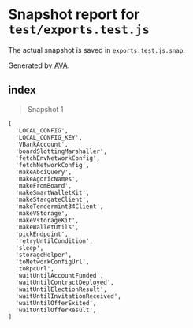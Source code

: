 # Snapshot report for `test/exports.test.js`

The actual snapshot is saved in `exports.test.js.snap`.

Generated by [AVA](https://avajs.dev).

## index

> Snapshot 1

    [
      'LOCAL_CONFIG',
      'LOCAL_CONFIG_KEY',
      'VBankAccount',
      'boardSlottingMarshaller',
      'fetchEnvNetworkConfig',
      'fetchNetworkConfig',
      'makeAbciQuery',
      'makeAgoricNames',
      'makeFromBoard',
      'makeSmartWalletKit',
      'makeStargateClient',
      'makeTendermint34Client',
      'makeVStorage',
      'makeVstorageKit',
      'makeWalletUtils',
      'pickEndpoint',
      'retryUntilCondition',
      'sleep',
      'storageHelper',
      'toNetworkConfigUrl',
      'toRpcUrl',
      'waitUntilAccountFunded',
      'waitUntilContractDeployed',
      'waitUntilElectionResult',
      'waitUntilInvitationReceived',
      'waitUntilOfferExited',
      'waitUntilOfferResult',
    ]
